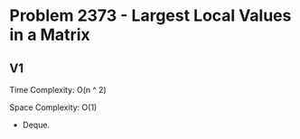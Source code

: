 # Problem 2373 - Largest Local Values in a Matrix

## V1

Time Complexity: O(n ^ 2)

Space Complexity: O(1)

- Deque.

